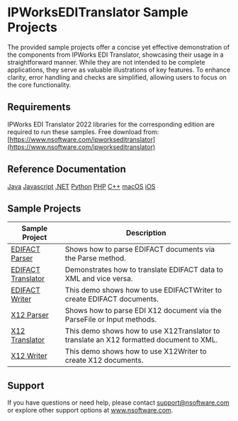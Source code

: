 # IPWorksEDITranslator Sample Projects
The provided sample projects offer a concise yet effective demonstration of the components from IPWorks EDI Translator, showcasing their usage in a straightforward manner. While they are not intended to be complete applications, they serve as valuable illustrations of key features. To enhance clarity, error handling and checks are simplified, allowing users to focus on the core functionality.

## Requirements
IPWorks EDI Translator 2022 libraries for the corresponding edition are required to run these samples.  Free download from: [https://www.nsoftware.com/ipworkseditranslator](https://www.nsoftware.com/ipworkseditranslator)

## Reference Documentation
[Java](https://cdn.nsoftware.com/help/BKH/java/)
[Javascript](https://cdn.nsoftware.com/help/BKH/js/)
[.NET](https://cdn.nsoftware.com/help/BKH/cs/)
[Python](https://cdn.nsoftware.com/help/BKH/py/)
[PHP](https://cdn.nsoftware.com/help/BKH/php/)
[C++](https://cdn.nsoftware.com/help/BKH/cpp/)
[macOS](https://cdn.nsoftware.com/help/BKH/mac/)
[iOS](https://cdn.nsoftware.com/help/BKH/mac/)

## Sample Projects
| Sample Project | Description |
| --- | --- |
| [EDIFACT Parser](./IPWorks%20EDI%20Translator%20Samples/EDIFACT%20Parser) | Shows how to parse EDIFACT documents via the Parse method. |
| [EDIFACT Translator](./IPWorks%20EDI%20Translator%20Samples/EDIFACT%20Translator) | Demonstrates how to translate EDIFACT data to XML and vice versa. |
| [EDIFACT Writer](./IPWorks%20EDI%20Translator%20Samples/EDIFACT%20Writer) | This demo shows how to use EDIFACTWriter to create EDIFACT documents. |
| [X12 Parser](./IPWorks%20EDI%20Translator%20Samples/X12%20Parser) | Shows how to parse EDI X12 document via the ParseFile or Input methods. |
| [X12 Translator](./IPWorks%20EDI%20Translator%20Samples/X12%20Translator) | This demo shows how to use X12Translator to translate an X12 formatted document to XML. |
| [X12 Writer](./IPWorks%20EDI%20Translator%20Samples/X12%20Writer) | This demo shows how to use X12Writer to create X12 documents. |

## Support
If you have questions or need help, please contact support@nsoftware.com or explore other support options 
at www.nsoftware.com.
